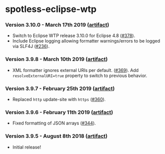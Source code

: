 # spotless-eclipse-wtp

### Version 3.10.0 - March 17th 2019 ([artifact]([jcenter](https://bintray.com/diffplug/opensource/spotless-eclipse-wtp)))

* Switch to Eclipse WTP release 3.10.0 for Eclipse 4.8 ([#378](https://github.com/diffplug/spotless/pull/378)).
* Include Eclipse logging allowing formatter warnings/errors to be logged via SLF4J ([#236](https://github.com/diffplug/spotless/issues/236)).

### Version 3.9.8 - March 10th 2019 ([artifact]([jcenter](https://bintray.com/diffplug/opensource/spotless-eclipse-wtp)))

* XML formatter ignores external URIs per default. ([#369](https://github.com/diffplug/spotless/issues/369)). Add `resolveExternalURI=true` property to switch to previous behavior.

### Version 3.9.7 - February 25th 2019 ([artifact]([jcenter](https://bintray.com/diffplug/opensource/spotless-eclipse-wtp)))

* Replaced `http` update-site with `https` ([#360](https://github.com/diffplug/spotless/issues/360)).

### Version 3.9.6 - February 11th 2019 ([artifact]([jcenter](https://bintray.com/diffplug/opensource/spotless-eclipse-wtp)))

* Fixed formatting of JSON arrays ([#344](https://github.com/diffplug/spotless/issues/344)).

### Version 3.9.5 - August 8th 2018 ([artifact]([jcenter](https://bintray.com/diffplug/opensource/spotless-eclipse-wtp)))

* Initial release!
